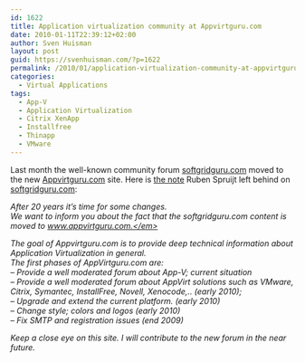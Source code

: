 ```yaml
---
id: 1622
title: Application virtualization community at Appvirtguru.com
date: 2010-01-11T22:39:12+02:00
author: Sven Huisman
layout: post
guid: https://svenhuisman.com/?p=1622
permalink: /2010/01/application-virtualization-community-at-appvirtguru-com/
categories:
  - Virtual Applications
tags:
  - App-V
  - Application Virtualization
  - Citrix XenApp
  - Installfree
  - Thinapp
  - VMware
---
```

Last month the well-known community forum [softgridguru.com](http://www.softgridguru.com/ "Softgridguru") moved to the new <a title="www.appvirtguru.com" href="http://www.appvirtguru.com" target="_blank">Appvirtguru.com</a> site. Here is <a title="appvirtguru.com" href="http://www.softgridguru.com/viewtopic.php?t=3446" target="_blank">the note</a> Ruben Spruijt left behind on [softgridguru.com](http://www.softgridguru.com/ "Softgridguru"):

<span><em>After 20 years it&#8217;s time for some changes.<br /> We want to inform you about the fact that the softgridguru.com content is moved to </em><a href="http://www.appvirtguru.com./" target="_blank"><em>www.appvirtguru.com.</em></a><em></em> </span>

The goal of Appvirtguru.com is to provide deep technical information about Application Virtualization in general.  
The first phases of AppVirtguru.com are:  
&#8211; Provide a well moderated forum about App-V; current situation  
&#8211; Provide a well moderated forum about AppVirt solutions such as VMware, Citrix, Symantec, InstallFree, Novell, Xenocode,.. (early 2010);  
&#8211; Upgrade and extend the current platform. (early 2010)  
&#8211; Change style; colors and logos (early 2010)  
&#8211; Fix SMTP and registration issues (end 2009)

<span>Keep a close eye on this site. I will contribute to the new forum in the near future.</span>